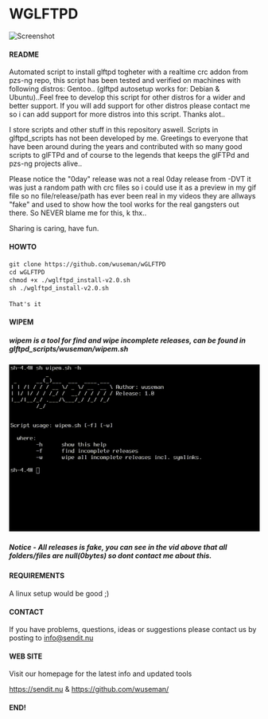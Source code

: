 # WGLFTPD
![Screenshot](archive/wglandwpz.gif)

#### README
                                                                         
Automated script to install glftpd togheter with a realtime crc addon from pzs-ng repo, this script has been tested and verified on machines with following distros: 
Gentoo.. (glftpd autosetup works for: Debian & Ubuntu)..Feel free to develop this script for other distros for a wider and better support.
If you will add support for other distros please contact me so i can add support for more distros into this script. Thanks alot..

I store scripts and other stuff in this repository aswell. Scripts in glftpd_scripts has not been developed by me. Greetings to everyone that have been around during
the years and contributed with so many good scripts to glFTPd and of course to the legends that keeps the glFTPd and pzs-ng projects alive..

Please notice the "0day" release was not a real 0day release from -DVT it was just a random path with crc files so i could use it as a preview in my gif file 
so no file/release/path has ever been real in my videos they are allways "fake" and used to show how the tool works for the real gangsters out there. So NEVER  blame me for 
this, k thx.. 

Sharing is caring, have fun.

#### HOWTO
    
    git clone https://github.com/wuseman/wGLFTPD
    cd wGLFTPD
    chmod +x ./wglftpd_install-v2.0.sh
    sh ./wglftpd_install-v2.0.sh
  
    That's it 

#### WIPEM

##### wipem is a tool for find and wipe incomplete releases, can be found in glftpd_scripts/wuseman/wipem.sh
    
![Screenshot](archive/wipem.gif)

##### Notice - All releases is fake, you can see in the vid above that all folders/files are null(0bytes) so dont contact me about this.

#### REQUIREMENTS

A linux setup would be good ;)

#### CONTACT 

If you have problems, questions, ideas or suggestions please contact
us by posting to info@sendit.nu

#### WEB SITE

Visit our homepage for the latest info and updated tools

https://sendit.nu & https://github.com/wuseman/

#### END!

